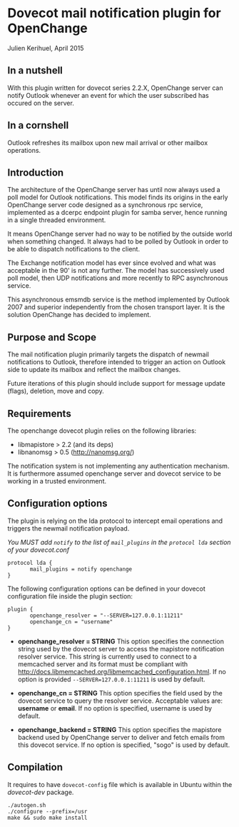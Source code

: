 Dovecot mail notification plugin for OpenChange
===============================================

Julien Kerihuel, April 2015


In a nutshell
-------------

With this plugin written for dovecot series 2.2.X, OpenChange server
can notify Outlook whenever an event for which the user subscribed
has occured on the server.


In a cornshell
--------------

Outlook refreshes its mailbox upon new mail arrival or other mailbox
operations.


Introduction
------------

The architecture of the OpenChange server has until now always used a
poll model for Outlook notifications. This model finds its origins in
the early OpenChange server code designed as a synchronous rpc
service, implemented as a dcerpc endpoint plugin for samba server,
hence running in a single threaded environment.

It means OpenChange server had no way to be notified by the outside
world when something changed. It always had to be polled by Outlook in
order to be able to dispatch notifications to the client.

The Exchange notification model has ever since evolved and what was
acceptable in the 90' is not any further. The model has successively
used poll model, then UDP notifications and more recently to RPC
asynchronous service.

This asynchronous emsmdb service is the method implemented by Outlook
2007 and superior independently from the chosen transport layer. It is
the solution OpenChange has decided to implement.


Purpose and Scope
-----------------

The mail notification plugin primarily targets the dispatch of newmail
notifications to Outlook, therefore intended to trigger an action on
Outlook side to update its mailbox and reflect the mailbox changes.

Future iterations of this plugin should include support for message
update (flags), deletion, move and copy.


Requirements
------------

The openchange dovecot plugin relies on the following libraries:

 * libmapistore > 2.2 (and its deps)
 * libnanomsg > 0.5 (http://nanomsg.org/)

The notification system is not implementing any authentication
mechanism. It is furthermore assumed openchange server and dovecot
service to be working in a trusted environment.


Configuration options
---------------------

The plugin is relying on the lda protocol to intercept email
operations and triggers the newmail notification payload.

*You MUST add `notify` to the list of `mail_plugins` in the `protocol
lda` section of your dovecot.conf*

```
protocol lda {
       mail_plugins = notify openchange
}
```

The following configuration options can be defined in your dovecot
configuration file inside the plugin section:

```
plugin {
       openchange_resolver = "--SERVER=127.0.0.1:11211"
       openchange_cn = "username"
}
```

  * __openchange_resolver = STRING__ This option specifies the
    connection string used by the dovecot server to access the
    mapistore notification resolver service. This string is currently
    used to connect to a memcached server and its format must be
    compliant with
    http://docs.libmemcached.org/libmemcached_configuration.html. If
    no option is provided `--SERVER=127.0.0.1:11211` is used by
    default.

  * __openchange_cn = STRING__ This option specifies the field used by
    the dovecot service to query the resolver service. Acceptable
    values are: __username__ or __email__. If no option is specified,
    username is used by default.

  * __openchange_backend = STRING__ This option specifies the
    mapistore backend used by OpenChange server to deliver and fetch
    emails from this dovecot service. If no option is specified,
    "sogo" is used by default.


Compilation
-----------

It requires to have `dovecot-config` file which is available in Ubuntu
within the *dovecot-dev* package.

    ./autogen.sh
    ./configure --prefix=/usr
    make && sudo make install
